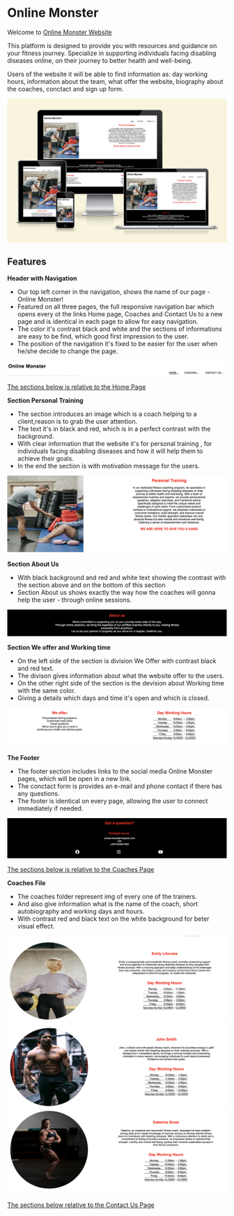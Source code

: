 # Online Monster
Welcome to [Online Monster Website](https://ivost98.github.io/fitness1/)

 This platform is designed to provide you with resources and guidance on your fitness journey. Specialize in supporting individuals facing disabling diseases online, on their journey to better health and well-being.
 
  Users of the website it will be able to find information as: day working hours, information about the team, what offer the website, biography about the coaches, conctact and sign up form.
  
  ![Responsive Screenshot](assets/images/screenshot.png)

  ## Features
**Header with Navigation**

* Our top left corner in the navigation, shows the name of our page - Online Monster!
* Featured on all three pages, the full responsive navigation bar which opens every ot the links Home page, Coaches and Contact Us to a new page and is identical in each page to allow for easy navigation.
* The color it's contrast black and white and the sections of informations are easy to be find, which good first impression
to the user.
* Тhe position of the navigation it's fixed to be easier for the user when he/she decide to change the page.

![Navigation Screenshot](assets/images/navigation.png)


[Тhe sections below is relative to the Home Page](https://ivost98.github.io/fitness1/)

**Section Personal Training**

* The section introduces an image which is a coach helping to a client,reason is to grab the user attention.
* The text it's in black and red, which is in a perfect contrast with the background.
* With clear information that the website it's for personal training , for individuals facing disabling diseases and how it will help them to achieve their goals.
* In the end the section is with motivation message for the users.

![First Section Screenshot](assets/images/first-section.png)

**Section About Us**

* With black background and red and white text showing the contrast with the section above and on the bottom of this section
* Section About us shows exactly the way how the coaches will gonna help the user - through online sessions.

![Second Section Screenshot](assets/images/second-section.png)

**Section We offer and Working time**

* On the left side of the section is division We Offer with contrast black and red text.
* The divison gives information about what the website offer to the users.
* On the other right side of the section is the devision about Working time with the same color.
* Giving a details which days and time it's open and which is closed.

![Third Section Screenshot](assets/images/offer-and-hours.png)

**The Footer**

* The footer section includes links to the social media Online Monster pages, which will be open in a new link.
* The conctact form is provides an e-mail and phone contact if there has any questions.
* The footer is identical on every page, allowing the user to connect immediately if needed.

![Footer Screenshot](assets/images/footer.png)
  

  [Тhe sections below is relative to the Coaches Page](https://ivost98.github.io/fitness1/coaches.html)

  **Coaches File**

  * The coaches folder represent img of every one of the trainers.
  * And also give information what is the name of the coach, short autobiography and working days and hours.
  * With contrast red and black text on the white background for beter visual effect.

![Coach Emily Litovska](assets/images/coach-screen.png)
  ![Coach John Smith](assets/images/coach-screen2.png)
  ![Coach Katerina Snow](assets/images/coach-screen3.png)

  [Тhe sections below relative to the Contact Us Page](https://ivost98.github.io/fitness1/contactus.html)
  